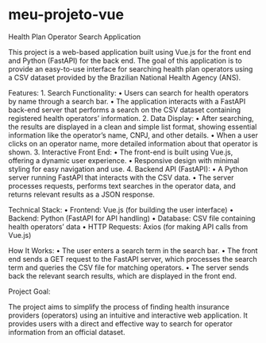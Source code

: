 # meu-projeto-vue
Health Plan Operator Search Application

This project is a web-based application built using Vue.js for the front end and Python (FastAPI) for the back end. The goal of this application is to provide an easy-to-use interface for searching health plan operators using a CSV dataset provided by the Brazilian National Health Agency (ANS).

Features:
	1.	Search Functionality:
	•	Users can search for health operators by name through a search bar.
	•	The application interacts with a FastAPI back-end server that performs a search on the CSV dataset containing registered health operators’ information.
	2.	Data Display:
	•	After searching, the results are displayed in a clean and simple list format, showing essential information like the operator’s name, CNPJ, and other details.
	•	When a user clicks on an operator name, more detailed information about that operator is shown.
	3.	Interactive Front End:
	•	The front-end is built using Vue.js, offering a dynamic user experience.
	•	Responsive design with minimal styling for easy navigation and use.
	4.	Backend API (FastAPI):
	•	A Python server running FastAPI that interacts with the CSV data.
	•	The server processes requests, performs text searches in the operator data, and returns relevant results as a JSON response.

Technical Stack:
	•	Frontend: Vue.js (for building the user interface)
	•	Backend: Python (FastAPI for API handling)
	•	Database: CSV file containing health operators’ data
	•	HTTP Requests: Axios (for making API calls from Vue.js)

How It Works:
	•	The user enters a search term in the search bar.
	•	The front end sends a GET request to the FastAPI server, which processes the search term and queries the CSV file for matching operators.
	•	The server sends back the relevant search results, which are displayed in the front end.

Project Goal:

The project aims to simplify the process of finding health insurance providers (operators) using an intuitive and interactive web application. It provides users with a direct and effective way to search for operator information from an official dataset.
